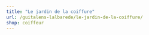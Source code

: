 ```yaml
---
title: "Le jardin de la coiffure"
url: /guitalens-lalbarede/le-jardin-de-la-coiffure/
shop: coiffeur
---
```

